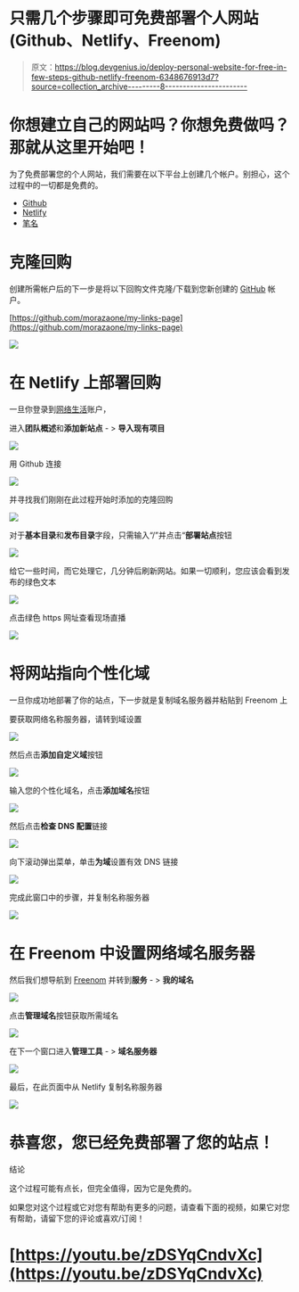 # 只需几个步骤即可免费部署个人网站(Github、Netlify、Freenom)

> 原文：<https://blog.devgenius.io/deploy-personal-website-for-free-in-few-steps-github-netlify-freenom-6348676913d7?source=collection_archive---------8----------------------->

# 你想建立自己的网站吗？你想免费做吗？那就从这里开始吧！

为了免费部署您的个人网站，我们需要在以下平台上创建几个帐户。别担心，这个过程中的一切都是免费的。

*   [Github](https://github.com/)
*   [Netlify](https://app.netlify.com/)
*   [笔名](https://www.freenom.com/)

# 克隆回购

创建所需帐户后的下一步是将以下回购文件克隆/下载到您新创建的 [GitHub](https://github.com/) 帐户。

[https://github.com/morazaone/my-links-page](https://github.com/morazaone/my-links-page)

![](img/b6f2eef9f73408c4fea75e45645ced98.png)

# 在 Netlify 上部署回购

一旦你登录到[网络生活](https://app.netlify.com/)账户，

进入**团队概述**和**添加新站点** - > **导入现有项目**

![](img/3cde158b1fcf4be87165c0137d738e97.png)

用 Github 连接

![](img/b9f270f3f43d9f7c91dc2176a187ebc8.png)

并寻找我们刚刚在此过程开始时添加的克隆回购

![](img/96b085bf2eeb6378e77c69c612bd00ab.png)

对于**基本目录**和**发布目录**字段，只需输入“/”并点击“**部署站点**按钮

![](img/18e5b4f176464dc35731e8c76c517801.png)

给它一些时间，而它处理它，几分钟后刷新网站。如果一切顺利，您应该会看到发布的绿色文本

![](img/29c9f2a41d576828262b2dfb45e6875e.png)

点击绿色 https 网址查看现场直播

![](img/8c7ed4340d76bc3c037d318eb21c5965.png)

# 将网站指向个性化域

一旦你成功地部署了你的站点，下一步就是复制域名服务器并粘贴到 Freenom 上

要获取网络名称服务器，请转到域设置

![](img/16f1b04c9b3d840ded999b2c0a976adc.png)

然后点击**添加自定义域**按钮

![](img/67aaf1b73dcaf8928ab426a44a28f697.png)

输入您的个性化域名，点击**添加域名**按钮

![](img/2c9a03829e816f3f284189723ab6526f.png)

然后点击**检查 DNS 配置**链接

![](img/f8d0380c0009dde140ead23b28336a53.png)

向下滚动弹出菜单，单击**为域**设置有效 DNS 链接

![](img/db21f7d2e9d7de098134a41f61b4dc68.png)

完成此窗口中的步骤，并复制名称服务器

![](img/6be273fe69f5a57b5df93532abd93319.png)

# 在 Freenom 中设置网络域名服务器

然后我们想导航到 [Freenom](https://freenom.com/) 并转到**服务** - > **我的域名**

![](img/350bb12150b9ec1d50f3d0ddc9592297.png)

点击**管理域名**按钮获取所需域名

![](img/2cb4279b27c9c46a95cf0e57adbc9b0b.png)

在下一个窗口进入**管理工具** - > **域名服务器**

![](img/4a99838650c7d29f00c208e7099fe7e6.png)

最后，在此页面中从 Netlify 复制名称服务器

![](img/fc9ec0775f9249fb9a59771a488124e1.png)

# 恭喜您，您已经免费部署了您的站点！

结论

这个过程可能有点长，但完全值得，因为它是免费的。

如果您对这个过程或它对您有帮助有更多的问题，请查看下面的视频，如果它对您有帮助，请留下您的评论或喜欢/订阅！

# [https://youtu.be/zDSYqCndvXc](https://youtu.be/zDSYqCndvXc)
